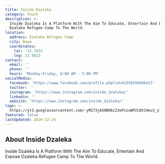 ```yaml
---
title: Inside Dzaleka
category: Youth
description: >-
  Inside Dzaleka Is A Platform With The Aim To Educate, Entertain And Expose
  Dzaleka Refugee Camp To The World.
location:
  address: Dzaleka Refugee Camp
  city: Dowa
  coordinates:
    lat: -13.7833
    lng: 33.9833
contact:
  email: ''
  phone: ''
  hours: 'Monday-Friday, 8:00 AM - 5:00 PM'
socialMedia:
  facebook: 'https://www.facebook.com/profile.php?id=61556556606413'
  twitter: ''
  instagram: 'https://www.instagram.com/inside_dzaleka/'
  linkedin: ''
  website: 'https://www.instagram.com/inside_dzaleka/'
logo: >-
  https://yt3.googleusercontent.com/-yMI73jA50BO6z23ePzzuWPZcQtCHeu3_y1LL8fmdvAgEog_GK4tnW_Ge099s3r8410b68NqLg=s160-c-k-c0x00ffffff-no-rj
featured: false
lastUpdated: 2024-12-24
---
```


## About Inside Dzaleka

Inside Dzaleka Is A Platform With The Aim To Educate, Entertain And Expose Dzaleka Refugee Camp To The World.
